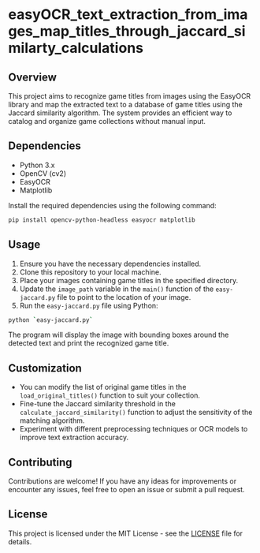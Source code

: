 # easyOCR_text_extraction_from_images_map_titles_through_jaccard_similarty_calculations

## Overview

This project aims to recognize game titles from images using the EasyOCR library and map the extracted text to a database of game titles using the Jaccard similarity algorithm. The system provides an efficient way to catalog and organize game collections without manual input.

## Dependencies

- Python 3.x
- OpenCV (cv2)
- EasyOCR
- Matplotlib

Install the required dependencies using the following command:

```bash
pip install opencv-python-headless easyocr matplotlib
```

## Usage

1. Ensure you have the necessary dependencies installed.
2. Clone this repository to your local machine.
3. Place your images containing game titles in the specified directory.
4. Update the `image_path` variable in the `main()` function of the `easy-jaccard.py` file to point to the location of your image.
5. Run the `easy-jaccard.py` file using Python:

```bash
python `easy-jaccard.py`
```

The program will display the image with bounding boxes around the detected text and print the recognized game title.

## Customization

- You can modify the list of original game titles in the `load_original_titles()` function to suit your collection.
- Fine-tune the Jaccard similarity threshold in the `calculate_jaccard_similarity()` function to adjust the sensitivity of the matching algorithm.
- Experiment with different preprocessing techniques or OCR models to improve text extraction accuracy.

## Contributing

Contributions are welcome! If you have any ideas for improvements or encounter any issues, feel free to open an issue or submit a pull request.

## License

This project is licensed under the MIT License - see the [LICENSE](LICENSE) file for details.
